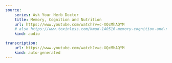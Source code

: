 ```yaml
---
source:
    series: Ask Your Herb Doctor
    title: Memory, Cognition and Nutrition
    url: https://www.youtube.com/watch?v=c-XQcMhAQYM
    # also https://www.toxinless.com/kmud-140516-memory-cognition-and-nutrition.mp3
    kind: audio

transcription:
    url: https://www.youtube.com/watch?v=c-XQcMhAQYM
    kind: auto-generated
---
```

